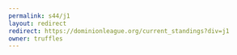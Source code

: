 ```yaml
---
permalink: s44/j1
layout: redirect
redirect: https://dominionleague.org/current_standings?div=j1
owner: truffles
---
```

